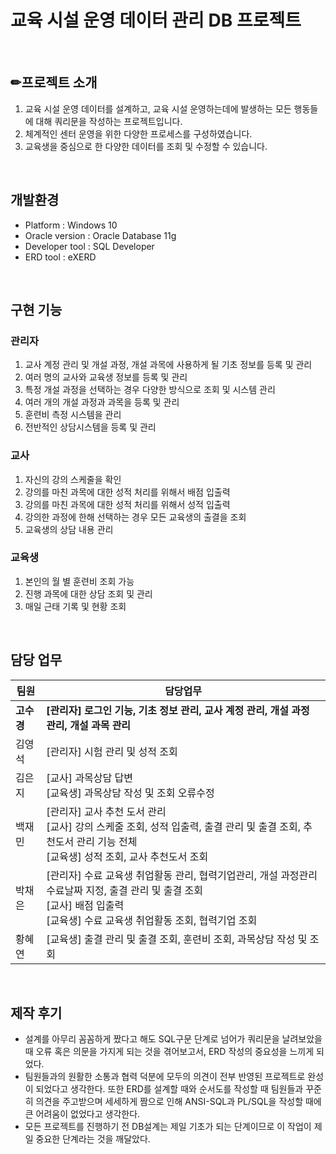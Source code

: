 
# 교육 시설 운영 데이터 관리 DB 프로젝트
<br>

## ✏프로젝트 소개

 1. 교육 시설 운영 데이터를 설계하고, 교육 시설 운영하는데에 발생하는 모든 행동들에 대해 쿼리문을 작성하는 프로젝트입니다. 
 2. 체계적인 센터 운영을 위한 다양한 프로세스를 구성하였습니다.
 3. 교육생을 중심으로 한 다양한 데이터를 조회 및 수정할 수 있습니다.

<br>

## 개발환경


-	Platform : Windows 10
-	Oracle version : Oracle Database 11g
-	Developer tool : SQL Developer
- ERD tool : eXERD


<br>

## 구현 기능

### 관리자
1. 교사 계정 관리 및 개설 과정, 개설 과목에 사용하게 될 기초 정보를 등록 및 관리 
2. 여러 명의 교사와 교육생 정보를 등록 및 관리
3. 특정 개설 과정을 선택하는 경우 다양한 방식으로 조회 및 시스템 관리
4. 여러 개의 개설 과정과 과목을 등록 및 관리
5. 훈련비 측정 시스템을 관리
6. 전반적인 상담시스템을 등록 및 관리

### 교사
1. 자신의 강의 스케줄을 확인
2. 강의를 마친 과목에 대한 성적 처리를 위해서 배점 입출력
3. 강의를 마친 과목에 대한 성적 처리를 위해서 성적 입출력
4. 강의한 과정에 한해 선택하는 경우 모든 교육생의 출결을 조회
5. 교육생의 상담 내용 관리

### 교육생
1. 본인의 월 별 훈련비 조회 가능
2. 진행 과목에 대한 상담 조회 및 관리
3. 매일 근태 기록 및 현황 조회

<br>

## 담당 업무
|팀원|담당업무|
|------|-------------|
|**고수경**|**[관리자] 로그인 기능, 기초 정보 관리, 교사 계정 관리, 개설 과정 관리, 개설 과목 관리**|
|김영석|[관리자] 시험 관리 및 성적 조회|
|김은지|[교사] 과목상담 답변</br>[교육생] 과목상담 작성 및 조회 오류수정|
|백재민|[관리자] 교사 추천 도서 관리</br>[교사] 강의 스케줄 조회, 성적 입출력, 출결 관리 및 출결 조회, 추천도서 관리 기능 전체</br>[교육생] 성적 조회, 교사 추천도서 조회|
|박채은|[관리자] 수료 교육생 취업활동 관리, 협력기업관리, 개설 과정관리 수료날짜 지정, 출결 관리 및 출결 조회</br>[교사] 배점 입출력</br>[교육생] 수료 교육생 취업활동 조회, 협력기업 조회|
|황혜연|[교육생] 출결 관리 및 출결 조회, 훈련비 조회, 과목상담 작성 및 조회|

<br>

## 제작 후기
  - 설계를 아무리 꼼꼼하게 짰다고 해도 SQL구문 단계로 넘어가 쿼리문을 날려보았을 때 오류 혹은 의문을 가지게 되는 것을 겪어보고서, ERD 작성의 중요성을 느끼게 되었다.
  - 팀원들과의 원활한 소통과 협력 덕분에 모두의 의견이 전부 반영된 프로젝트로 완성이 되었다고 생각한다. 또한 ERD를 설계할 때와 순서도를 작성할 때 팀원들과 꾸준히 의견을 주고받으며 세세하게 짬으로 인해 ANSI-SQL과 PL/SQL을 작성할 때에큰 어려움이 없었다고 생각한다.
  - 모든 프로젝트를 진행하기 전 DB설계는 제일 기초가 되는 단계이므로 이 작업이 제일 중요한 단계라는 것을 깨달았다. 



